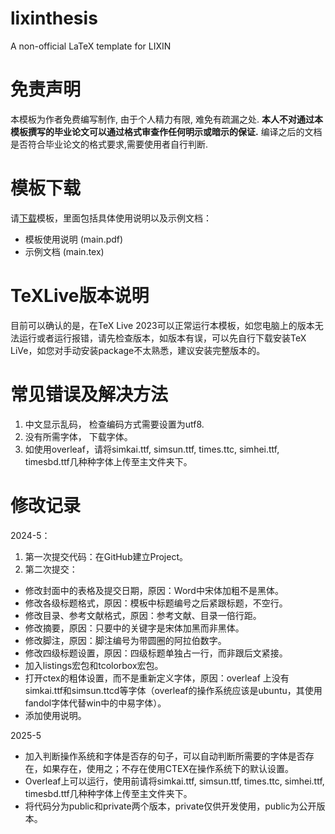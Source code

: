 # lixinthesis
A non-official LaTeX template for LIXIN


# 免责声明
本模板为作者免费编写制作, 由于个人精力有限, 难免有疏漏之处. **本人不对通过本模板撰写的毕业论文可以通过格式审查作任何明示或暗示的保证.** 编译之后的文档是否符合毕业论文的格式要求,需要使用者自行判断.

# 模板下载
请[下载](https://github.com/sslchi/lixinthesis)模板，里面包括具体使用说明以及示例文档：

* 模板使用说明 (main.pdf)
* 示例文档 (main.tex)

# TeXLive版本说明
目前可以确认的是，在TeX Live 2023可以正常运行本模板，如您电脑上的版本无法运行或者运行报错，请先检查版本，如版本有误，可以先自行下载安装TeX LiVe，如您对手动安装package不太熟悉，建议安装完整版本的。

# 常见错误及解决方法
1. 中文显示乱码， 检查编码方式需要设置为utf8.
2. 没有所需字体， 下载字体。
3. 如使用overleaf，请将simkai.ttf, simsun.ttf, times.ttc, simhei.ttf, timesbd.ttf几种种字体上传至主文件夹下。

# 修改记录

2024-5：

1. 第一次提交代码：在GitHub建立Project。
2. 第二次提交：
- 修改封面中的表格及提交日期，原因：Word中宋体加粗不是黑体。
- 修改各级标题格式，原因：模板中标题编号之后紧跟标题，不空行。
- 修改目录、参考文献格式，原因：参考文献、目录一倍行距。
- 修改摘要，原因：只要中的关键字是宋体加黑而非黑体。
- 修改脚注，原因：脚注编号为带圆圈的阿拉伯数字。
- 修改四级标题设置，原因：四级标题单独占一行，而非跟后文紧接。
- 加入listings宏包和tcolorbox宏包。
- 打开ctex的粗体设置，而不是重新定义字体，原因：overleaf 上没有simkai.ttf和simsun.ttcd等字体（overleaf的操作系统应该是ubuntu，其使用fandol字体代替win中的中易字体）。
- 添加使用说明。

2025-5
- 加入判断操作系统和字体是否存的句子，可以自动判断所需要的字体是否存在，如果存在，使用之；不存在使用CTEX在操作系统下的默认设置。
- Overleaf上可以运行，使用前请将simkai.ttf, simsun.ttf, times.ttc, simhei.ttf, timesbd.ttf几种种字体上传至主文件夹下。
- 将代码分为public和private两个版本，private仅供开发使用，public为公开版本。